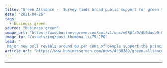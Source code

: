 ```yaml
---
title: "Green Alliance -  Survey finds broad public support for green tax reforms"
date: "2021-04-26"
tags: 
  - business green
source: "business green"
image_url: "https://www.businessgreen.com/api/v1/wps/e686fa9/4b8dacb9-83d3-41a7-b5ec-f3aa4d67abb4/4/treasury-350x250-185x114.JPG"
image_fp: "/assets/img/post_thumbnails/75.JPG"
lead: "
 Major new poll reveals around 60 per cent of people support the principle of green taxes and want to see the government step up investment in support of climate action ..."
article_url: "https://www.businessgreen.com/news/4030389/green-alliance-survey-broad-public-support-green-tax-reforms"
---
```


---
